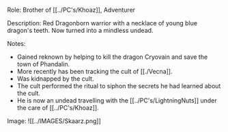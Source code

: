 Role: Brother of [[../PC's/Khoaz]], Adventurer

Description: Red Dragonborn warrior with a necklace of young blue dragon's teeth. Now turned into a mindless undead.

Notes: 
- Gained reknown by helping to kill the dragon Cryovain and save the town of Phandalin.
- More recently has been tracking the cult of [[./Vecna]].
- Was kidnapped by the cult.
- The cult performed the ritual to siphon the secrets he had learned about the cult.
- He is now an undead travelling with the [[../PC's/LightningNuts]] under the care of [[../PC's/Khoaz]].

Image: 
![[../IMAGES/Skaarz.png]]